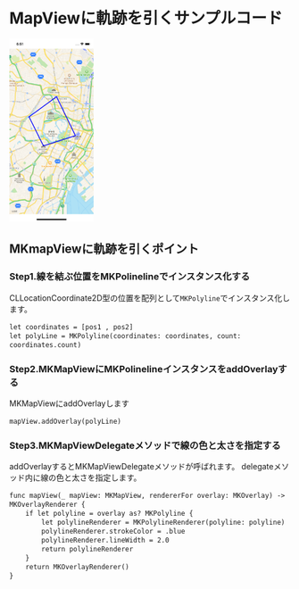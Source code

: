 # MapViewに軌跡を引くサンプルコード

<img src="./mapLine.png" width=30%>

## MKmapViewに軌跡を引くポイント

### Step1.線を結ぶ位置をMKPolinelineでインスタンス化する

CLLocationCoordinate2D型の位置を配列として`MKPolyline`でインスタンス化します。

```
let coordinates = [pos1 , pos2]
let polyLine = MKPolyline(coordinates: coordinates, count: coordinates.count)
```

### Step2.MKMapViewにMKPolinelineインスタンスをaddOverlayする
MKMapViewにaddOverlayします

```
mapView.addOverlay(polyLine)
```

### Step3.MKMapViewDelegateメソッドで線の色と太さを指定する
addOverlayするとMKMapViewDelegateメソッドが呼ばれます。
delegateメソッド内に線の色と太さを指定します。

```
func mapView(_ mapView: MKMapView, rendererFor overlay: MKOverlay) -> MKOverlayRenderer {
    if let polyline = overlay as? MKPolyline {
        let polylineRenderer = MKPolylineRenderer(polyline: polyline)
        polylineRenderer.strokeColor = .blue
        polylineRenderer.lineWidth = 2.0
        return polylineRenderer
    }
    return MKOverlayRenderer()
}
```
